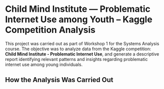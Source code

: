 # Child Mind Institute — Problematic Internet Use among Youth – Kaggle Competition Analysis

This project was carried out as part of Workshop 1 for the Systems Analysis course. The objective was to analyze data from the Kaggle competition: **Child Mind Institute - Problematic Internet Use**, and generate a descriptive report identifying relevant patterns and insights regarding problematic internet use among young individuals.

## How the Analysis Was Carried Out
